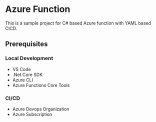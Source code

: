# Azure Function
This is a sample project for C# based Azure function with YAML based CICD.

## Prerequisites
### Local Development
- VS Code
- .Net Core SDK
- Azure CLI
- Azure Functions Core Tools

### CI/CD
- Azure Devops Organization
- Azure Subscription
